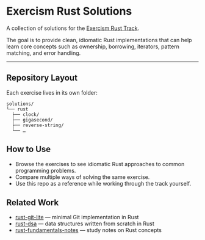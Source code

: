 # Exercism Rust Solutions

A collection of solutions for the [Exercism Rust Track](https://exercism.org/tracks/rust).

The goal is to provide clean, idiomatic Rust implementations that can help
learn core concepts such as ownership, borrowing, iterators, pattern matching,
and error handling.

---

## Repository Layout

Each exercise lives in its own folder:

```
solutions/
└── rust
  ├── clock/
  ├── gigasecond/
  ├── reverse-string/
  └── …
```

## How to Use
- Browse the exercises to see idiomatic Rust approaches to common programming problems.
- Compare multiple ways of solving the same exercise.
- Use this repo as a reference while working through the track yourself.

## Related Work
- [rust-git-lite](https://github.com/hubertetcetera/rust-git-lite) — minimal Git implementation in Rust
-	[rust-dsa](https://github.com/hubertetcetera/rust-dsa) — data structures written from scratch in Rust
-	[rust-fundamentals-notes](https://github.com/hubertetcetera/rust-fundamentals-notes) — study notes on Rust concepts
